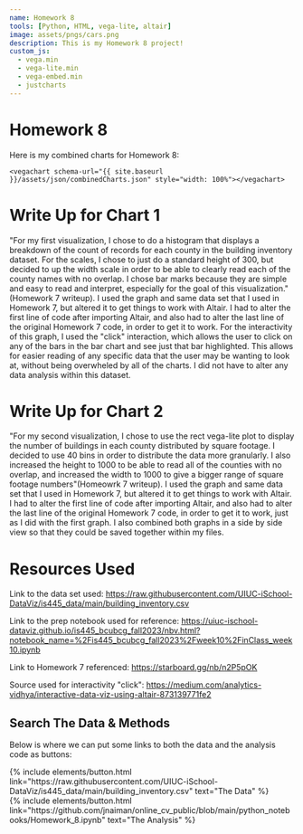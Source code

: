 ```yaml
---
name: Homework 8
tools: [Python, HTML, vega-lite, altair]
image: assets/pngs/cars.png
description: This is my Homework 8 project!
custom_js:
  - vega.min
  - vega-lite.min
  - vega-embed.min
  - justcharts
---
```



# Homework 8

Here is my combined charts for Homework 8:

```
<vegachart schema-url="{{ site.baseurl }}/assets/json/combinedCharts.json" style="width: 100%"></vegachart>
```

<vegachart schema-url="{{ site.baseurl }}/assets/json/combinedCharts.json" style="width: 100%"></vegachart>

# Write Up for Chart 1

"For my first visualization, I chose to do a histogram that displays a breakdown of the count of records for each county in the building inventory dataset. For the scales, I chose to just do a standard height of 300, but decided to up the width scale in order to be able to clearly read each of the county names with no overlap. I chose bar marks because they are simple and easy to read and interpret, especially for the goal of this visualization."(Homework 7 writeup). I used the graph and same data set that I used in Homework 7, but altered it to get things to work with Altair. I had to alter the first line of code after importing Altair, and also had to alter the last line of the original Homework 7 code, in order to get it to work. For the interactivity of this graph, I used the "click" interaction, which allows the user to click on any of the bars in the bar chart and see just that bar highlighted. This allows for easier reading of any specific data that the user may be wanting to look at, without being overwheled by all of the charts. I did not have to alter any data analysis within this dataset.

# Write Up for Chart 2

"For my second visualization, I chose to use the rect vega-lite plot to display the number of buildings in each county distributed by square footage. I decided to use 40 bins in order to distribute the data more granularly. I also increased the height to 1000 to be able to read all of the counties with no overlap, and increased the width to 1000 to give a bigger range of square footage numbers"(Homeowrk 7 writeup). I used the graph and same data set that I used in Homework 7, but altered it to get things to work with Altair. I had to alter the first line of code after importing Altair, and also had to alter the last line of the original Homework 7 code, in order to get it to work, just as I did with the first graph. I also combined both graphs in a side by side view so that they could be saved together within my files.

# Resources Used

Link to the data set used: https://raw.githubusercontent.com/UIUC-iSchool-DataViz/is445_data/main/building_inventory.csv

Link to the prep notebook used for reference: https://uiuc-ischool-dataviz.github.io/is445_bcubcg_fall2023/nbv.html?notebook_name=%2Fis445_bcubcg_fall2023%2Fweek10%2FinClass_week10.ipynb

Link to Homework 7 referenced: https://starboard.gg/nb/n2P5pOK

Source used for interactivity "click": https://medium.com/analytics-vidhya/interactive-data-viz-using-altair-873139771fe2

## Search The Data & Methods

Below is where we can put some links to both the data and the analysis code as buttons:


<!-- these are written in a combo of html and liquid --> 

<div class="left">
{% include elements/button.html link="https://raw.githubusercontent.com/UIUC-iSchool-DataViz/is445_data/main/building_inventory.csv" text="The Data" %}
</div>

<div class="right">
{% include elements/button.html link="https://github.com/jnaiman/online_cv_public/blob/main/python_notebooks/Homework_8.ipynb" text="The Analysis" %}
</div>

